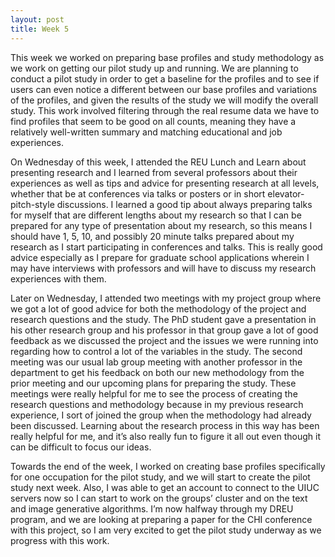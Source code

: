```yaml
---
layout: post
title: Week 5
---
```


This week we worked on preparing base profiles and study methodology as we work on getting our pilot study up and running. We are planning to conduct a pilot study in order to get a baseline for the profiles and to see if users can even notice a different between our base profiles and variations of the profiles, and given the results of the study we will modify the overall study. This work involved filtering through the real resume data we have to find profiles that seem to be good on all counts, meaning they have a relatively well-written summary and matching educational and job experiences.

On Wednesday of this week, I attended the REU Lunch and Learn about presenting research and I learned from several professors about their experiences as well as tips and advice for presenting research at all levels, whether that be at conferences via talks or posters or in short elevator-pitch-style discussions. I learned a good tip about always preparing talks for myself that are different lengths about my research so that I can be prepared for any type of presentation about my research, so this means I should have 1, 5, 10, and possibly 20 minute talks prepared about my research as I start participating in conferences and talks. This is really good advice especially as I prepare for graduate school applications wherein I may have interviews with professors and will have to discuss my research experiences with them.

Later on Wednesday, I attended two meetings with my project group where we got a lot of good advice for both the methodology of the project and research questions and the study. The PhD student gave a presentation in his other research group and his professor in that group gave a lot of good feedback as we discussed the project and the issues we were running into regarding how to control a lot of the variables in the study. The second meeting was our usual lab group meeting with another professor in the department to get his feedback on both our new methodology from the prior meeting and our upcoming plans for preparing the study. These meetings were really helpful for me to see the process of creating the research questions and methodology because in my previous research experience, I sort of joined the group when the methodology had already been discussed. Learning about the research process in this way has  been really helpful for me, and it’s also really fun to figure it all out even though it can be difficult to focus our ideas.

Towards the end of the week, I worked on creating base profiles specifically for one occupation for the pilot study, and we will start to create the pilot study next week. Also, I was able to get an account to connect to the UIUC servers now so I can start to work on the groups’ cluster and on the text and image generative algorithms. I’m now halfway through my DREU program, and we are looking at preparing a paper for the CHI conference with this project, so I am very excited to get the pilot study underway as we progress with this work.
